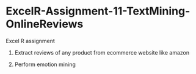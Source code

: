 # ExcelR-Assignment-11-TextMining-OnlineReviews
Excel R assignment

1) Extract reviews of any product from ecommerce website like amazon

2) Perform emotion mining

